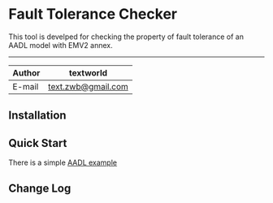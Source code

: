 Fault Tolerance Checker
===========================
This tool is develped for checking the property of fault tolerance of an AADL model with EMV2 annex.

****

|Author|textworld|
|---|---
|E-mail|text.zwb@gmail.com



Installation
------------

Quick Start
------------
There is a simple [AADL example](https://github.com/meolu/walle-web/blob/master/docs/config-git-en.md)


Change Log
------------
